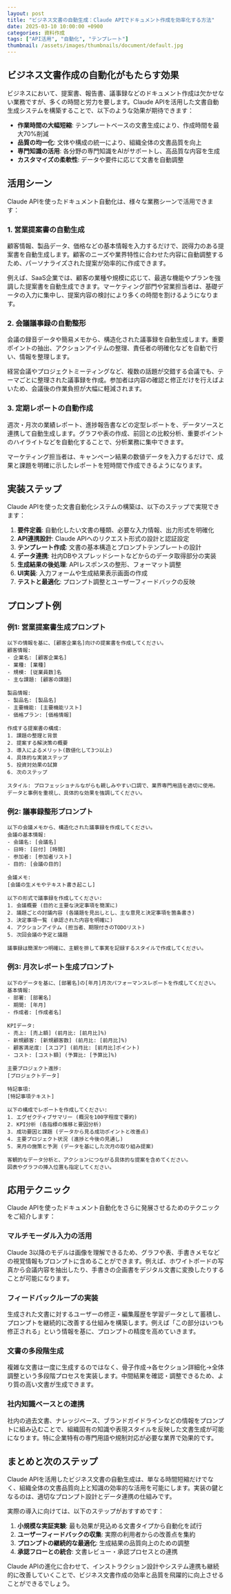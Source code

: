 ```yaml
---
layout: post
title: "ビジネス文書の自動生成：Claude APIでドキュメント作成を効率化する方法"
date: 2025-03-10 10:00:00 +0900
categories: 資料作成
tags: ["API活用", "自動化", "テンプレート"]
thumbnail: /assets/images/thumbnails/document/default.jpg
---
```

## ビジネス文書作成の自動化がもたらす効果

ビジネスにおいて、提案書、報告書、議事録などのドキュメント作成は欠かせない業務ですが、多くの時間と労力を要します。Claude APIを活用した文書自動生成システムを構築することで、以下のような効果が期待できます：

- **作業時間の大幅短縮**: テンプレートベースの文書生成により、作成時間を最大70%削減
- **品質の均一化**: 文体や構成の統一により、組織全体の文書品質を向上
- **専門知識の活用**: 各分野の専門知識をAIがサポートし、高品質な内容を生成
- **カスタマイズの柔軟性**: データや要件に応じて文書を自動調整

## 活用シーン

Claude APIを使ったドキュメント自動化は、様々な業務シーンで活用できます：

### 1. 営業提案書の自動生成

顧客情報、製品データ、価格などの基本情報を入力するだけで、説得力のある提案書を自動生成します。顧客のニーズや業界特性に合わせた内容に自動調整するため、パーソナライズされた提案が効率的に作成できます。

例えば、SaaS企業では、顧客の業種や規模に応じて、最適な機能やプランを強調した提案書を自動生成できます。マーケティング部門や営業担当者は、基礎データの入力に集中し、提案内容の検討により多くの時間を割けるようになります。

### 2. 会議議事録の自動整形

会議の録音データや簡易メモから、構造化された議事録を自動生成します。重要ポイントの抽出、アクションアイテムの整理、責任者の明確化などを自動で行い、情報を整理します。

経営会議やプロジェクトミーティングなど、複数の話題が交錯する会議でも、テーマごとに整理された議事録を作成。参加者は内容の確認と修正だけを行えばよいため、会議後の作業負担が大幅に軽減されます。

### 3. 定期レポートの自動作成

週次・月次の業績レポート、進捗報告書などの定型レポートを、データソースと連携して自動生成します。グラフや表の作成、前回との比較分析、重要ポイントのハイライトなどを自動化することで、分析業務に集中できます。

マーケティング担当者は、キャンペーン結果の数値データを入力するだけで、成果と課題を明確に示したレポートを短時間で作成できるようになります。

## 実装ステップ

Claude APIを使った文書自動化システムの構築は、以下のステップで実現できます：

1. **要件定義**: 自動化したい文書の種類、必要な入力情報、出力形式を明確化
2. **API連携設計**: Claude APIへのリクエスト形式の設計と認証設定
3. **テンプレート作成**: 文書の基本構造とプロンプトテンプレートの設計
4. **データ連携**: 社内DBやスプレッドシートなどからのデータ取得部分の実装
5. **生成結果の後処理**: APIレスポンスの整形、フォーマット調整
6. **UI実装**: 入力フォームや生成結果表示画面の作成
7. **テストと最適化**: プロンプト調整とユーザーフィードバックの反映

## プロンプト例

### 例1: 営業提案書生成プロンプト

```
以下の情報を基に、[顧客企業名]向けの提案書を作成してください。
顧客情報:
- 企業名: [顧客企業名]
- 業種: [業種]
- 規模: [従業員数]名
- 主な課題: [顧客の課題]

製品情報:
- 製品名: [製品名]
- 主要機能: [主要機能リスト]
- 価格プラン: [価格情報]

作成する提案書の構成:
1. 課題の整理と背景
2. 提案する解決策の概要
3. 導入によるメリット(数値化して3つ以上)
4. 具体的な実装ステップ
5. 投資対効果の試算
6. 次のステップ

スタイル: プロフェッショナルながらも親しみやすい口調で、業界専門用語を適切に使用。
データと事例を重視し、具体的な効果を強調してください。
```

### 例2: 議事録整形プロンプト

```
以下の会議メモから、構造化された議事録を作成してください。
会議の基本情報:
- 会議名: [会議名]
- 日時: [日付] [時間]
- 参加者: [参加者リスト]
- 目的: [会議の目的]

会議メモ:
[会議の生メモやテキスト書き起こし]

以下の形式で議事録を作成してください:
1. 会議概要 (目的と主要な決定事項を簡潔に)
2. 議題ごとの討議内容 (各議題を見出しとし、主な意見と決定事項を箇条書き)
3. 決定事項一覧 (承認された内容を明確に)
4. アクションアイテム (担当者、期限付きのTODOリスト)
5. 次回会議の予定と議題

議事録は簡潔かつ明確に、主観を排して事実を記録するスタイルで作成してください。
```

### 例3: 月次レポート生成プロンプト

```
以下のデータを基に、[部署名]の[年月]月次パフォーマンスレポートを作成してください。
基本情報:
- 部署: [部署名]
- 期間: [年月]
- 作成者: [作成者名]

KPIデータ:
- 売上: [売上額] (前月比: [前月比]%)
- 新規顧客: [新規顧客数] (前月比: [前月比]%)
- 顧客満足度: [スコア] (前月比: [前月比]ポイント)
- コスト: [コスト額] (予算比: [予算比]%)

主要プロジェクト進捗:
[プロジェクトデータ]

特記事項:
[特記事項テキスト]

以下の構成でレポートを作成してください:
1. エグゼクティブサマリー (概況を100字程度で要約)
2. KPI分析 (各指標の推移と要因分析)
3. 成功要因と課題 (データから見る成功ポイントと改善点)
4. 主要プロジェクト状況 (進捗と今後の見通し)
5. 来月の施策と予測 (データを基にした次月の取り組み提案)

客観的なデータ分析と、アクションにつながる具体的な提案を含めてください。
図表やグラフの挿入位置も指定してください。
```

## 応用テクニック

Claude APIを使ったドキュメント自動化をさらに発展させるためのテクニックをご紹介します：

### マルチモーダル入力の活用

Claude 3以降のモデルは画像を理解できるため、グラフや表、手書きメモなどの視覚情報もプロンプトに含めることができます。例えば、ホワイトボードの写真から会議内容を抽出したり、手書きの企画書をデジタル文書に変換したりすることが可能になります。

### フィードバックループの実装

生成された文書に対するユーザーの修正・編集履歴を学習データとして蓄積し、プロンプトを継続的に改善する仕組みを構築します。例えば「この部分はいつも修正される」という情報を基に、プロンプトの精度を高めていきます。

### 文書の多段階生成

複雑な文書は一度に生成するのではなく、骨子作成→各セクション詳細化→全体調整という多段階プロセスを実装します。中間結果を確認・調整できるため、より質の高い文書が生成できます。

### 社内知識ベースとの連携

社内の過去文書、ナレッジベース、ブランドガイドラインなどの情報をプロンプトに組み込むことで、組織固有の知識や表現スタイルを反映した文書生成が可能になります。特に企業特有の専門用語や規制対応が必要な業界で効果的です。

## まとめと次のステップ

Claude APIを活用したビジネス文書の自動生成は、単なる時間短縮だけでなく、組織全体の文書品質向上と知識の効率的な活用を可能にします。実装の鍵となるのは、適切なプロンプト設計とデータ連携の仕組みです。

実際の導入に向けては、以下のステップがおすすめです：

1. **小規模な実証実験**: 最も効果が見込める文書タイプから自動化を試行
2. **ユーザーフィードバックの収集**: 実際の利用者からの改善点を集約
3. **プロンプトの継続的な最適化**: 生成結果の品質向上のための調整
4. **承認フローとの統合**: 文書レビュー・承認プロセスとの連携

Claude APIの進化に合わせて、インストラクション設計やシステム連携も継続的に改善していくことで、ビジネス文書作成の効率と品質を飛躍的に向上させることができるでしょう。
